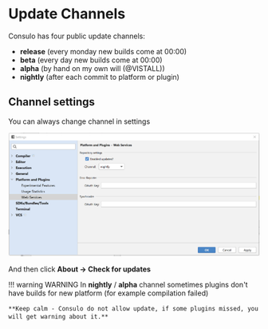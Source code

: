 # Update Channels

Consulo has four public update channels:

 * **release** (every monday new builds come at 00:00)
 * **beta** (every day new builds come at 00:00)
 * **alpha** (by hand on my own will (@VISTALL))
 * **nightly** (after each commit to platform or plugin)


## Channel settings

You can always change channel in settings

![](images/update_channels.png)

And then click **About -> Check for updates**

!!! warning WARNING
    In **nightly** / **alpha** channel sometimes plugins don't have builds for new platform (for example compilation failed)

    **Keep calm - Consulo do not allow update, if some plugins missed, you will get warning about it.**
